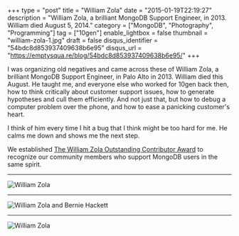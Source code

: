 +++
type = "post"
title = "William Zola"
date = "2015-01-19T22:19:27"
description = "William Zola, a brilliant MongoDB Support Engineer, in 2013. William died August 5, 2014."
category = ["MongoDB", "Photography", "Programming"]
tag = ["10gen"]
enable_lightbox = false
thumbnail = "william-zola-1.jpg"
draft = false
disqus_identifier = "54bdc8d853937409638b6e95"
disqus_url = "https://emptysqua.re/blog/54bdc8d853937409638b6e95/"
+++

<p>I was organizing old negatives and came across these of William Zola, a brilliant MongoDB Support Engineer, in Palo Alto in 2013. William died this August. He taught me, and everyone else who worked for 10gen back then, how to think critically about customer support issues, how to generate hypotheses and cull them efficiently. And not just that, but how to debug a computer problem over the phone, and how to ease a panicking customer's heart.</p>
<p>I think of him every time I hit a bug that I think might be too hard for me. He calms me down and shows me the next step.</p>
<p>We established <a href="http://blog.mongodb.org/post/99566492653/announcing-the-william-zola-outstanding">The William Zola Outstanding Contributor Award</a> to recognize our community members who support MongoDB users in the same spirit.</p>
<hr />
<p><img style="display:block; margin-left:auto; margin-right:auto;" src="william-zola-1.jpg" alt="William Zola" title="William Zola" /></p>
<hr />
<p><img style="display:block; margin-left:auto; margin-right:auto;" src="william-zola-2.jpg" alt="William Zola and Bernie Hackett" title="William Zola and Bernie Hackett" /></p>
<hr />
<p><img style="display:block; margin-left:auto; margin-right:auto;" src="william-zola-3.jpg" alt="William Zola" title="William Zola" /></p>

